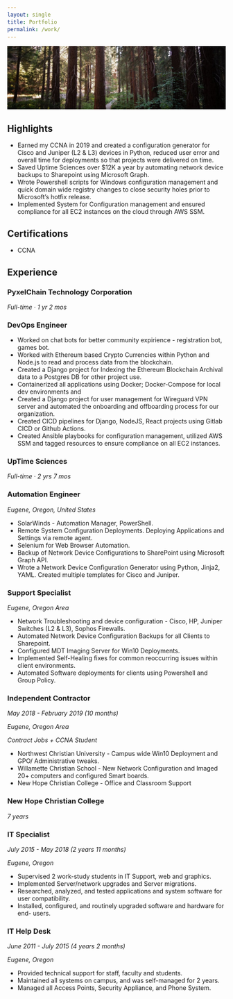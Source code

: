 ```yaml
---
layout: single
title: Portfolio
permalink: /work/
---
```


![work](https://raw.githubusercontent.com/jordantrujillo/jordantrujillo.github.io/main/images/work-banner.jpg "work-banner")

## **Highlights**
- Earned my CCNA in 2019 and created a configuration generator for Cisco and Juniper (L2 & L3) devices in Python, reduced user error and overall time for deployments so that projects were delivered on time. 
- Saved Uptime Sciences over $12K a year by automating network device backups to Sharepoint using Microsoft Graph.
- Wrote Powershell scripts for Windows configuration management and quick domain wide registry changes to close security holes prior to Microsoft’s hotfix release.
- Implemented System for Configuration management and ensured compliance for all EC2 instances on the cloud through AWS SSM. 

## **Certifications**
- CCNA

## **Experience**

### **PyxelChain Technology Corporation**
*Full-time · 1 yr 2 mos*

### DevOps Engineer

- Worked on chat bots for better community expirience - registration bot, games bot. 
- Worked with Ethereum based Crypto Currencies within Python and Node.js to read and process data from the blockchain.
- Created a Django project for Indexing the Ethereum Blockchain Archival data to a Postgres DB for other project use.
- Containerized all applications using Docker; Docker-Compose for local dev environments and 
- Created a Django project for user management for Wireguard VPN server and automated the onboarding and offboarding process for our organization.
- Created CICD pipelines for Django, NodeJS, React projects using Gitlab CICD or Github Actions. 
- Created Ansible playbooks for configuration management, utilized AWS SSM and tagged resources to ensure compliance on all EC2 instances.  


### **UpTime Sciences**
*Full-time · 2 yrs 7 mos*

### Automation Engineer

*Eugene, Oregon, United States*

 - SolarWinds - Automation Manager, PowerShell. 
 - Remote System Configuration Deployments. Deploying Applications and Settings via remote agent. 
 - Selenium for Web Browser Automation. 
 - Backup of Network Device Configurations to SharePoint using Microsoft Graph API. 
 - Wrote a Network Device Configuration Generator using Python, Jinja2, YAML. Created multiple templates for Cisco and Juniper.

### Support Specialist

*Eugene, Oregon Area*

- Network Troubleshooting and device configuration - Cisco, HP, Juniper Switches (L2 & L3), Sophos Firewalls. 
- Automated Network Device Configuration Backups for all Clients to Sharepoint. 
- Configured MDT Imaging Server for Win10 Deployments. 
- Implemented Self-Healing fixes for common reoccurring issues within client environments. 
- Automated Software deployments for clients using Powershell and Group Policy.

### **Independent Contractor**
*May 2018 - February 2019 (10 months)*

*Eugene, Oregon Area*

*Contract Jobs + CCNA Student*

- Northwest Christian University - Campus wide Win10 Deployment and GPO/
Administrative tweaks.
- Willamette Christian School - New Network Configuration and Imaged 20+
computers and configured Smart boards.
- New Hope Christian College - Office and Classroom Support

### **New Hope Christian College**
*7 years*

### IT Specialist

*July 2015 - May 2018 (2 years 11 months)*

*Eugene, Oregon*

- Supervised 2 work-study students in IT Support, web and graphics.
- Implemented Server/network upgrades and Server migrations.
- Researched, analyzed, and tested applications and system software for user
compatibility.
- Installed, configured, and routinely upgraded software and hardware for end-
users.

### IT Help Desk
*June 2011 - July 2015 (4 years 2 months)*

*Eugene, Oregon*

- Provided technical support for staff, faculty and students.
- Maintained all systems on campus, and was self-managed for 2 years.
- Managed all Access Points, Security Appliance, and Phone System.